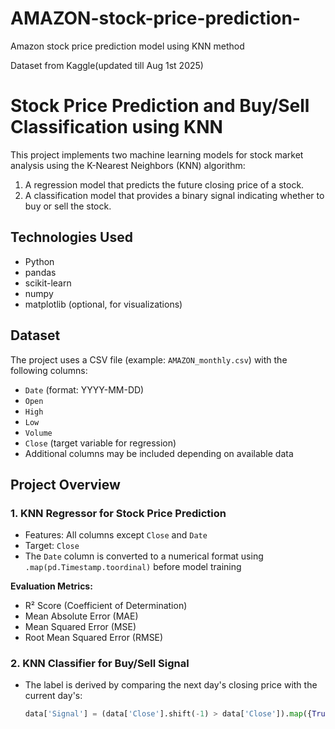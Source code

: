 # AMAZON-stock-price-prediction-
Amazon stock price prediction model using KNN method

Dataset from Kaggle(updated till Aug 1st 2025)

# Stock Price Prediction and Buy/Sell Classification using KNN

This project implements two machine learning models for stock market analysis using the K-Nearest Neighbors (KNN) algorithm:

1. A regression model that predicts the future closing price of a stock.
2. A classification model that provides a binary signal indicating whether to buy or sell the stock.

## Technologies Used

- Python
- pandas
- scikit-learn
- numpy
- matplotlib (optional, for visualizations)

## Dataset

The project uses a CSV file (example: `AMAZON_monthly.csv`) with the following columns:

- `Date` (format: YYYY-MM-DD)
- `Open`
- `High`
- `Low`
- `Volume`
- `Close` (target variable for regression)
- Additional columns may be included depending on available data

## Project Overview

### 1. KNN Regressor for Stock Price Prediction

- Features: All columns except `Close` and `Date`
- Target: `Close`
- The `Date` column is converted to a numerical format using `.map(pd.Timestamp.toordinal)` before model training

**Evaluation Metrics:**

- R² Score (Coefficient of Determination)
- Mean Absolute Error (MAE)
- Mean Squared Error (MSE)
- Root Mean Squared Error (RMSE)

### 2. KNN Classifier for Buy/Sell Signal

- The label is derived by comparing the next day's closing price with the current day's:
  ```python
  data['Signal'] = (data['Close'].shift(-1) > data['Close']).map({True: 1, False: -1})
